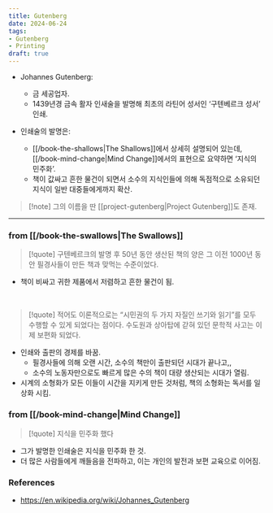 ```yaml
---
title: Gutenberg
date: 2024-06-24
tags:
- Gutenberg
- Printing
draft: true
---
```



- Johannes Gutenberg:
    - 금 세공업자.
    - 1439년경 금속 활자 인새술을 발명해 최초의 라틴어 성서인 ‘구텐베르크 성서’ 인쇄.

- 인쇄술의 발명은:
    - [[/book-the-shallows|The Shallows]]에서 상세히 설명되어 있는데, [[/book-mind-change|Mind Change]]에서의 표현으로 요약하면 ‘지식의 민주화’.
    - 책이 값싸고 흔한 물건이 되면서 소수의 지식인들에 의해 독점적으로 소유되던 지식이 일반 대중들에게까지 확산.

> [!note] 그의 이름을 딴 [[project-gutenberg|Project Gutenberg]]도 존재.


---
### from [[/book-the-swallows|The Swallows]]
> [!quote] 구텐베르크의 발명 후 50년 동안 생산된 책의 양은 그 이전 1000년 동안 필경사들이 만든 책과 맞먹는 수준이었다.
- 책이 비싸고 귀한 제품에서 저렴하고 흔한 물건이 됨.

<BR />

> [!quote] 적어도 이론적으로는 “시민권의 두 가지 자질인 쓰기와 읽기”를 모두 수행할 수 있게 되었다는 점이다. 수도원과 상아탑에 갇혀 있던 문학적 사고는 이제 보편화 되었다.
- 인쇄와 출판의 경제를 바꿈.
    - 필경사들에 의해 오랜 시간, 소수의 책만이 출판되던 시대가 끝나고,,
    - 소수의 노동자만으로도 빠르게 많은 수의 책이 대량 생산되는 시대가 열림.
- 시계의 소형화가 모든 이들이 시간을 지키게 만든 것처럼, 책의 소형화는 독서를 일상화 시킴.


### from [[/book-mind-change|Mind Change]]
> [!quote] 지식을 민주화 했다
- 그가 발명한 인쇄술은 지식을 민주화 한 것.
- 더 많은 사람들에게 깨들음을 전파하고, 이는 개인의 발전과 보편 교육으로 이어짐.



### References
- https://en.wikipedia.org/wiki/Johannes_Gutenberg


